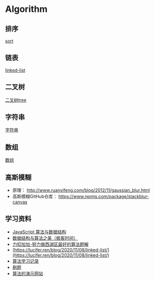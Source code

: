 # Algorithm

## 排序

[sort](https://github.com/zeroone001/learning-algorithm/tree/main/%E6%8E%92%E5%BA%8F)

## 链表

[linked-list](https://github.com/zeroone001/learning-algorithm/tree/main/%E9%93%BE%E8%A1%A8)

## 二叉树

[二叉树tree](https://github.com/zeroone001/learning-algorithm/tree/main/%E4%BA%8C%E5%8F%89%E6%A0%91)

## 字符串

[字符串](https://github.com/zeroone001/learning-algorithm/tree/main/%E5%AD%97%E7%AC%A6%E4%B8%B2)

## 数组

[数组](https://github.com/zeroone001/learning-algorithm/tree/main/Array)

## 高斯模糊

* 原理： http://www.ruanyifeng.com/blog/2012/11/gaussian_blur.html
* 高斯模糊GitHub仓库： https://www.npmjs.com/package/stackblur-canvas

## 学习资料

* [JavaScript 算法与数据结构](https://github.com/trekhleb/javascript-algorithms/blob/master/README.zh-CN.md)
* [数据结构与算法之美（极客时间）](https://time.geekbang.org/column/article/41802)
* [力扣加加-努力做西湖区最好的算法题解](https://leetcode-solution-leetcode-pp.gitbook.io/leetcode-solution/thinkings/tree#dan-shuang-di-gui)
* [https://lucifer.ren/blog/2020/11/08/linked-list/](https://lucifer.ren/blog/2020/11/08/linked-list/)
* [算法学习记录](https://juejin.cn/post/6900698814093459463)
* [刷题](https://github.com/azl397985856/leetcode)
* [算法的演示网站](https://recursion.vercel.app/%E3%80%82)
